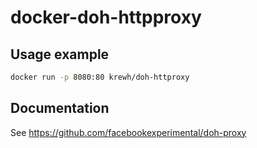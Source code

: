 # docker-doh-httpproxy

## Usage example

```bash
docker run -p 8080:80 krewh/doh-httproxy
```

## Documentation

See https://github.com/facebookexperimental/doh-proxy

